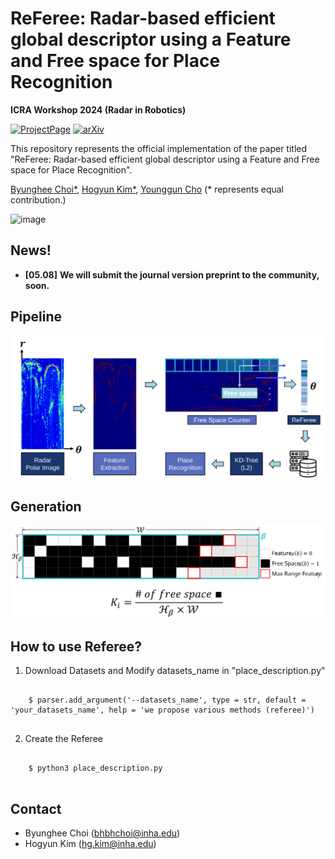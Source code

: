 # ReFeree: Radar-based efficient global descriptor using a Feature and Free space for Place Recognition

**ICRA Workshop 2024 (Radar in Robotics)**

[![ProjectPage](https://github.com/sparolab/Joint_ID/blob/main/fig/badges/badge-website.svg)](https://sites.google.com/view/radar-referee)
[![arXiv](https://img.shields.io/badge/arXiv-2403.14176-b31b1b.svg?style=flat-square)](https://arxiv.org/abs/2403.14176)

This repository represents the official implementation of the paper titled "ReFeree: Radar-based efficient global descriptor using a Feature and Free space for Place Recognition".

[Byunghee Choi*](https://scholar.google.co.kr/citations?view_op=list_works&hl=ko&user=JCJAwgIAAAAJ),
[Hogyun Kim*](https://scholar.google.co.kr/citations?user=t5UEbooAAAAJ&hl=ko),
[Younggun Cho](https://scholar.google.com/citations?user=W5MOKWIAAAAJ&hl=ko)
(* represents equal contribution.)

![image](fig/referee.gif)

## News!
* **[05.08]** **We will submit the journal version preprint to the community, soon.**

## Pipeline
![image](fig/pipeline.svg)

## Generation
![image](fig/generate.svg)

## How to use Referee?
1. Download Datasets and Modify datasets_name in "place_description.py"
<pre>
<code>
    $ parser.add_argument('--datasets_name', type = str, default = 'your_datasets_name', help = 'we propose various methods (referee)')
</code>
</pre>  

2. Create the Referee
<pre>
<code>
    $ python3 place_description.py
</code>
</pre>  

## Contact
* Byunghee Choi (bhbhchoi@inha.edu)
* Hogyun Kim (hg.kim@inha.edu)

